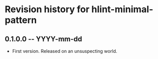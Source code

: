 # Revision history for hlint-minimal-pattern

## 0.1.0.0 -- YYYY-mm-dd

* First version. Released on an unsuspecting world.
